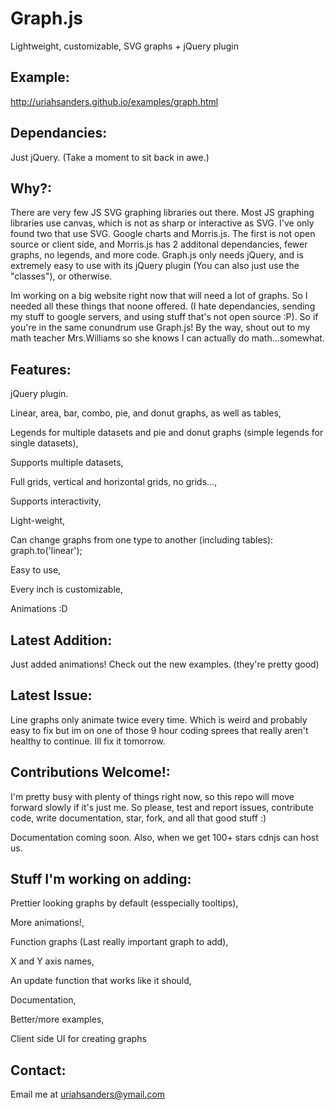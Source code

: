 Graph.js
========

Lightweight, customizable, SVG graphs + jQuery plugin

Example:
--------
http://uriahsanders.github.io/examples/graph.html

Dependancies:
-------------
Just jQuery. (Take a moment to sit back in awe.)

Why?:
------
There are very few JS SVG graphing libraries out there. Most JS graphing libraries use canvas, which is not as sharp or interactive as SVG. I've only found two that use SVG. Google charts and Morris.js. The first is not open source or client side, and Morris.js has 2 additonal dependancies, fewer graphs, no legends, and more code. Graph.js only needs jQuery, and is extremely easy to use with its jQuery plugin (You can also just use the "classes"), or otherwise.

Im working on a big website right now that will need a lot of graphs. So I needed all these things that noone offered. (I hate dependancies, sending my stuff to google servers, and using stuff that's not open source :P). So if you're in the same conundrum use Graph.js! By the way, shout out to my math teacher Mrs.Williams so she knows I can actually do math...somewhat.

Features:
---------
jQuery plugin.

Linear, area, bar, combo, pie, and donut graphs, as well as tables,

Legends for multiple datasets and pie and donut graphs (simple legends for single datasets),

Supports multiple datasets,

Full grids, vertical and horizontal grids, no grids...,

Supports interactivity,

Light-weight,

Can change graphs from one type to another (including tables): graph.to('linear');

Easy to use,

Every inch is customizable,

Animations :D

Latest Addition:
---------------
Just added animations! Check out the new examples. (they're pretty good)

Latest Issue:
--------------
Line graphs only animate twice every time. Which is weird and probably easy to fix but im on one of those 9 hour coding sprees that really aren't healthy to continue. Ill fix it tomorrow.

Contributions Welcome!:
-----------------------
I'm pretty busy with plenty of things right now, so this repo will move forward slowly if it's just me. So please, test and report issues, contribute code, write documentation, star, fork, and all that good stuff :)

Documentation coming soon. Also, when we get 100+ stars cdnjs can host us.

Stuff I'm working on adding:
----------------------------
Prettier looking graphs by default (esspecially tooltips),

More animations!,

Function graphs (Last really important graph to add),

X and Y axis names,

An update function that works like it should,

Documentation,

Better/more examples,

Client side UI for creating graphs

Contact:
--------
Email me at uriahsanders@ymail.com